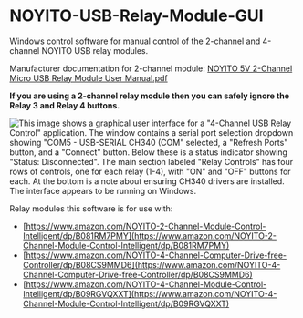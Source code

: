 # NOYITO-USB-Relay-Module-GUI
Windows control software for manual control of the 2-channel and 4-channel NOYITO USB relay modules.

Manufacturer documentation for 2-channel module: [NOYITO  5V 2-Channel Micro USB Relay Module User Manual.pdf](https://github.com/corndog2000/NOYITO-USB-Relay-Module-GUI/blob/main/NOYITO%20%205V%202-Channel%20Micro%20USB%20Relay%20Module%20User%20Manual.pdf)

**If you are using a 2-channel relay module then you can safely ignore the Relay 3 and Relay 4 buttons.**

![This image shows a graphical user interface for a "4-Channel USB Relay Control" application. The window contains a serial port selection dropdown showing "COM5 - USB-SERIAL CH340 (COM" selected, a "Refresh Ports" button, and a "Connect" button. Below these is a status indicator showing "Status: Disconnected". The main section labeled "Relay Controls" has four rows of controls, one for each relay (1-4), with "ON" and "OFF" buttons for each. At the bottom is a note about ensuring CH340 drivers are installed. The interface appears to be running on Windows.](https://github.com/corndog2000/NOYITO-USB-Relay-Module-GUI/blob/main/interface.png)

Relay modules this software is for use with:
- [https://www.amazon.com/NOYITO-2-Channel-Module-Control-Intelligent/dp/B081RM7PMY](https://www.amazon.com/NOYITO-2-Channel-Module-Control-Intelligent/dp/B081RM7PMY)
- [https://www.amazon.com/NOYITO-4-Channel-Computer-Drive-free-Controller/dp/B08CS9MMD6](https://www.amazon.com/NOYITO-4-Channel-Computer-Drive-free-Controller/dp/B08CS9MMD6)
- [https://www.amazon.com/NOYITO-4-Channel-Module-Control-Intelligent/dp/B09RGVQXXT](https://www.amazon.com/NOYITO-4-Channel-Module-Control-Intelligent/dp/B09RGVQXXT)
